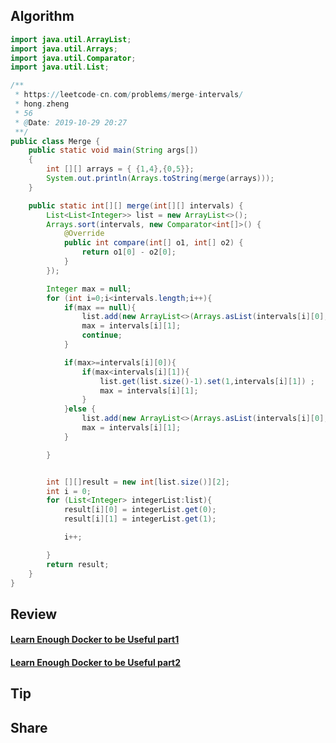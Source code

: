 ## Algorithm
```java
import java.util.ArrayList;
import java.util.Arrays;
import java.util.Comparator;
import java.util.List;

/**
 * https://leetcode-cn.com/problems/merge-intervals/
 * hong.zheng
 * 56
 * @Date: 2019-10-29 20:27
 **/
public class Merge {
    public static void main(String args[])
    {
        int [][] arrays = { {1,4},{0,5}};
        System.out.println(Arrays.toString(merge(arrays)));
    }

    public static int[][] merge(int[][] intervals) {
        List<List<Integer>> list = new ArrayList<>();
        Arrays.sort(intervals, new Comparator<int[]>() {
            @Override
            public int compare(int[] o1, int[] o2) {
                return o1[0] - o2[0];
            }
        });

        Integer max = null;
        for (int i=0;i<intervals.length;i++){
            if(max == null){
                list.add(new ArrayList<>(Arrays.asList(intervals[i][0],intervals[i][1])));
                max = intervals[i][1];
                continue;
            }

            if(max>=intervals[i][0]){
                if(max<intervals[i][1]){
                    list.get(list.size()-1).set(1,intervals[i][1]) ;
                    max = intervals[i][1];
                }
            }else {
                list.add(new ArrayList<>(Arrays.asList(intervals[i][0],intervals[i][1])));
                max = intervals[i][1];
            }

        }


        int [][]result = new int[list.size()][2];
        int i = 0;
        for (List<Integer> integerList:list){
            result[i][0] = integerList.get(0);
            result[i][1] = integerList.get(1);

            i++;

        }
        return result;
    }
}

```
## Review
#### [Learn Enough Docker to be Useful part1](https://towardsdatascience.com/learn-enough-docker-to-be-useful-b7ba70caeb4b)
#### [Learn Enough Docker to be Useful part2](https://towardsdatascience.com/learn-enough-docker-to-be-useful-1c40ea269fa8)
## Tip
## Share
